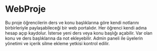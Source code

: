 # WebProje
Bu proje öğrencilerin ders ve konu başlıklarına göre kendi notlarını birbirleriyle paylaşabileceği bir web portalıdır. Her öğrenci kendi  adına hesap açıp kaydolur. 
İsterse yeni ders veya konu başlığı açabilir. Var olan konu ve ders başlıklarına da not ekleyebilir. 
Admin paneli ile üyelerin yönetimi ve içerik silme ekleme yetkisi kontrol edilir.
